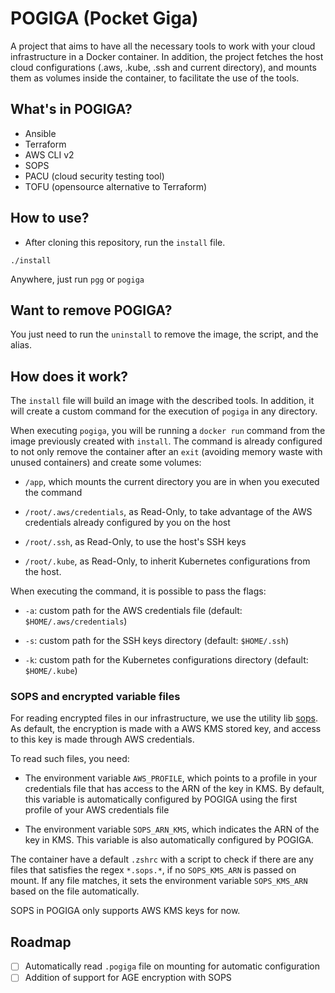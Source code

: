# POGIGA (Pocket Giga)

A project that aims to have all the necessary tools to work with your cloud infrastructure in a Docker container. In addition, the project fetches the host cloud configurations (.aws, .kube, .ssh and current directory), and mounts them as volumes inside the container, to facilitate the use of the tools.

## What's in POGIGA?

- Ansible
- Terraform
- AWS CLI v2
- SOPS
- PACU (cloud security testing tool)
- TOFU (opensource alternative to Terraform)

## How to use?

- After cloning this repository, run the `install` file.

```shell
./install
```

Anywhere, just run `pgg` or `pogiga`

## Want to remove POGIGA?

You just need to run the `uninstall` to remove the image, the script, and the alias.

## How does it work?

The `install` file will build an image with the described tools. In addition, it will create a custom command for the execution of `pogiga` in any directory.

When executing `pogiga`, you will be running a `docker run` command from the image previously created with `install`. The command is already configured to not only remove the container after an `exit` (avoiding memory waste with unused containers) and create some volumes:

- `/app`, which mounts the current directory you are in when you executed the command

- `/root/.aws/credentials`, as Read-Only, to take advantage of the AWS credentials already configured by you on the host

- `/root/.ssh`, as Read-Only, to use the host's SSH keys

- `/root/.kube`, as Read-Only, to inherit Kubernetes configurations from the host.

When executing the command, it is possible to pass the flags:

- `-a`: custom path for the AWS credentials file (default: `$HOME/.aws/credentials`)

- `-s`: custom path for the SSH keys directory (default: `$HOME/.ssh`)

- `-k`: custom path for the Kubernetes configurations directory (default: `$HOME/.kube`)

### SOPS and encrypted variable files


For reading encrypted files in our infrastructure, we use the utility lib [sops](https://github.com/getsops/sops). As default, the encryption is made with a AWS KMS stored key, and access to this key is made through AWS credentials.

To read such files, you need:

- The environment variable `AWS_PROFILE`, which points to a profile in your credentials file that has access to the ARN of the key in KMS. By default, this variable is automatically configured by POGIGA using the first profile of your AWS credentials file

- The environment variable `SOPS_ARN_KMS`, which indicates the ARN of the key in KMS. This variable is also automatically configured by POGIGA.

The container have a default `.zshrc` with a script to check if there are any files that satisfies the regex `*.sops.*`, if no `SOPS_KMS_ARN` is passed on mount. If any file matches, it sets the environment variable `SOPS_KMS_ARN` based on the file automatically.

SOPS in POGIGA only supports AWS KMS keys for now.

## Roadmap

- [ ] Automatically read `.pogiga` file on mounting for automatic configuration
- [ ] Addition of support for AGE encryption with SOPS
